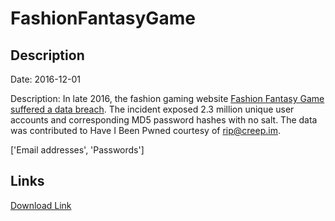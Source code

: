 # FashionFantasyGame

## Description

Date: 2016-12-01

Description:
In late 2016, the fashion gaming website <a href="http://www.zdnet.com/article/amid-data-breach-responsibility-thrown-to-the-wind/" target="_blank" rel="noopener">Fashion Fantasy Game suffered a data breach</a>. The incident exposed 2.3 million unique user accounts and corresponding MD5 password hashes with no salt. The data was contributed to Have I Been Pwned courtesy of rip@creep.im.


['Email addresses', 'Passwords']

## Links

[Download Link](https://link-to.net/1229997/497.5885060654309/dynamic/?r=aHR0cHM6Ly93d3cubWVkaWFmaXJlLmNvbS92aWV3L01VMEE0YldldVFSVjJBci9mYXNoaW9uZmFudGFzeWdhbWUuY29tL2ZpbGU=)